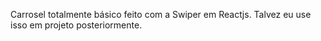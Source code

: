 Carrosel totalmente básico feito com a Swiper em Reactjs. Talvez eu use isso em projeto posteriormente.
